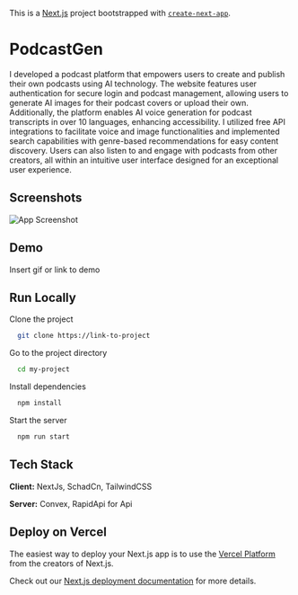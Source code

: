 This is a [Next.js](https://nextjs.org) project bootstrapped with [`create-next-app`](https://nextjs.org/docs/app/api-reference/cli/create-next-app).


# PodcastGen

I developed a podcast platform that empowers users to create and publish their own podcasts using AI technology. The website features user authentication for secure login and podcast management, allowing users to generate AI images for their podcast covers or upload their own. Additionally, the platform enables AI voice generation for podcast transcripts in over 10 languages, enhancing accessibility. I utilized free API integrations to facilitate voice and image functionalities and implemented search capabilities with genre-based recommendations for easy content discovery. Users can also listen to and engage with podcasts from other creators, all within an intuitive user interface designed for an exceptional user experience.


## Screenshots

![App Screenshot](https://via.placeholder.com/468x300?text=App+Screenshot+Here)


## Demo

Insert gif or link to demo


## Run Locally

Clone the project

```bash
  git clone https://link-to-project
```

Go to the project directory

```bash
  cd my-project
```

Install dependencies

```bash
  npm install
```

Start the server

```bash
  npm run start
```


## Tech Stack

**Client:** NextJs, SchadCn, TailwindCSS

**Server:** Convex, RapidApi for Api


## Deploy on Vercel

The easiest way to deploy your Next.js app is to use the [Vercel Platform](https://vercel.com/new?utm_medium=default-template&filter=next.js&utm_source=create-next-app&utm_campaign=create-next-app-readme) from the creators of Next.js.

Check out our [Next.js deployment documentation](https://nextjs.org/docs/app/building-your-application/deploying) for more details.

